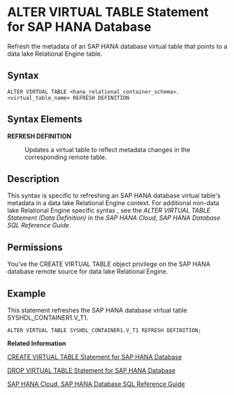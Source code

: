 <!-- loio65ead3562a7a4fb68ad7869294ff0370 -->

# ALTER VIRTUAL TABLE Statement for SAP HANA Database

Refresh the metadata of an SAP HANA database virtual table that points to a data lake Relational Engine table.



## Syntax

```
ALTER VIRTUAL TABLE <hana_relational_container_schema>.<virtual_table_name> REFRESH DEFINITION
```



## Syntax Elements


<dl>
<dt><b>

REFRESH DEFINITION

</b></dt>
<dd>

Updates a virtual table to reflect metadata changes in the corresponding remote table.



</dd>
</dl>



## Description

This syntax is specific to refreshing an SAP HANA database virtual table's metadata in a data lake Relational Engine context. For additional non-data lake Relational Engine specific syntax , see the *ALTER VIRTUAL TABLE Statement \(Data Definition\)* in the *SAP HANA Cloud, SAP HANA Database SQL Reference Guide*.



<a name="loio65ead3562a7a4fb68ad7869294ff0370__section_opr_ddt_5cb"/>

## Permissions

You’ve the CREATE VIRTUAL TABLE object privilege on the SAP HANA database remote source for data lake Relational Engine.



<a name="loio65ead3562a7a4fb68ad7869294ff0370__section_ms4_4nr_vjb"/>

## Example

This statement refreshes the SAP HANA database virtual table SYSHDL\_CONTAINER1.V\_T1.

```
ALTER VIRTUAL TABLE SYSHDL_CONTAINER1.V_T1 REFRESH DEFINITION;
```

**Related Information**  


[CREATE VIRTUAL TABLE Statement for SAP HANA Database](create-virtual-table-statement-for-sap-hana-database-e60ebf8.md "Creates an SAP HANA database virtual table that points to a remote table for data lake Relational Engine.")

[DROP VIRTUAL TABLE Statement for SAP HANA Database](drop-virtual-table-statement-for-sap-hana-database-6a7fe7e.md "Removes an SAP HANA database virtual table that points to a data lake Relational Engine table from theSAP HANA database.")

[SAP HANA Cloud, SAP HANA Database SQL Reference Guide](https://help.sap.com/viewer/c1d3f60099654ecfb3fe36ac93c121bb/2021_01_QRC/en-US)

